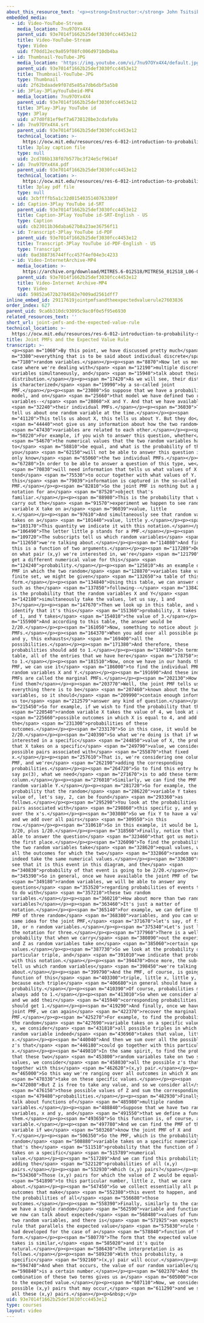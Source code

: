 ```yaml
---
about_this_resource_text: '<p><strong>Instructor:</strong> John Tsitsiklis</p>'
embedded_media:
  - id: Video-YouTube-Stream
    media_location: 7nu97OYx4X4
    parent_uid: 93e7014f1662b25def3030fcc4453e12
    title: Video-YouTube-Stream
    type: Video
    uid: f70dd12ec9a059f08fc006d9710db4ba
  - id: Thumbnail-YouTube-JPG
    media_location: 'https://img.youtube.com/vi/7nu97OYx4X4/default.jpg'
    parent_uid: 93e7014f1662b25def3030fcc4453e12
    title: Thumbnail-YouTube-JPG
    type: Thumbnail
    uid: 2f62bdaade9f07d5e85a7db6dbf5a5b8
  - id: 3Play-3PlayYouTubeid-MP4
    media_location: 7nu97OYx4X4
    parent_uid: 93e7014f1662b25def3030fcc4453e12
    title: 3Play-3Play YouTube id
    type: 3Play
    uid: a77d0f81ef9ef7a6738128be3cdafa9a
  - id: 7nu97OYx4X4.srt
    parent_uid: 93e7014f1662b25def3030fcc4453e12
    technical_location: >-
      https://ocw.mit.edu/resources/res-6-012-introduction-to-probability-spring-2018/part-i-the-fundamentals/joint-pmfs-and-the-expected-value-rule/7nu97OYx4X4.srt
    title: 3play caption file
    type: null
    uid: 2cd786b138f07b577bc3f24e5cf9614f
  - id: 7nu97OYx4X4.pdf
    parent_uid: 93e7014f1662b25def3030fcc4453e12
    technical_location: >-
      https://ocw.mit.edu/resources/res-6-012-introduction-to-probability-spring-2018/part-i-the-fundamentals/joint-pmfs-and-the-expected-value-rule/7nu97OYx4X4.pdf
    title: 3play pdf file
    type: null
    uid: 3cbffffb5a1c32d0154035140763389f
  - id: Caption-3Play YouTube id-SRT
    parent_uid: 93e7014f1662b25def3030fcc4453e12
    title: Caption-3Play YouTube id-SRT-English - US
    type: Caption
    uid: cb23011b36daba627b8a23ae36756f11
  - id: Transcript-3Play YouTube id-PDF
    parent_uid: 93e7014f1662b25def3030fcc4453e12
    title: Transcript-3Play YouTube id-PDF-English - US
    type: Transcript
    uid: 0ad388736744ffcc457f4ef04e3c4233
  - id: Video-InternetArchive-MP4
    media_location: >-
      https://archive.org/download/MITRES.6-012S18/MITRES6_012S18_L06-07_300k.mp4
    parent_uid: 93e7014f1662b25def3030fcc4453e12
    title: Video-Internet Archive-MP4
    type: Video
    uid: 59852a672b2784582e7009ad2561dff7
inline_embed_id: 29117619jointpmfsandtheexpectedvaluerule27603836
order_index: 627
parent_uid: 9ca6b310dc93095c9ac0f0e5f95e6930
related_resources_text: ''
short_url: joint-pmfs-and-the-expected-value-rule
technical_location: >-
  https://ocw.mit.edu/resources/res-6-012-introduction-to-probability-spring-2018/part-i-the-fundamentals/joint-pmfs-and-the-expected-value-rule
title: Joint PMFs and the Expected Value Rule
transcript: >-
  <p><span m="1060">By this point, we have discussed pretty much</span> <span
  m="3380">everything that is to be said about individual discrete</span> <span
  m="7180">random variables.</span></p><p><span m="8870">Now let us move to the
  case where we're dealing with</span> <span m="12190">multiple discrete random
  variables simultaneously, and</span> <span m="15940">talk about their
  distribution.</span></p><p><span m="17420">As we will see, their distribution
  is characterized</span> <span m="19990">by a so-called joint
  PMF.</span></p><p><span m="23080">So suppose that we have a probabilistic
  model, and on</span> <span m="25660">that model we have defined two random
  variables--</span> <span m="28860">X and Y. And that we have available</span>
  <span m="32240">their individual PMFs.</span></p><p><span m="36030">These PMFs
  tell us about one random variable at the time.</span></p><p><span
  m="41120">This tells us about X, this tells us about Y. But they do</span>
  <span m="44440">not give us any information about how the two random</span>
  <span m="47430">variables are related to each other.</span></p><p><span
  m="50220">For example, if you wish to answer this question, whether</span>
  <span m="54670">the numerical values that the two random variables happen
  to</span> <span m="58810">be equal, and what is the probability of that event,
  you</span> <span m="62150">will not be able to answer this question if you
  only know</span> <span m="65060">the two individual PMFs.</span></p><p><span
  m="67280">In order to be able to answer a question of this type, we</span>
  <span m="70830">will need information that tells us what values of X
  tend</span> <span m="75530">to occur together with what values of Y. And
  this</span> <span m="79039">information is captured in the so-called joint
  PMF.</span></p><p><span m="82810">So the joint PMF is nothing but a piece of
  notation for an</span> <span m="87520">object that's
  familiar.</span></p><p><span m="88980">This is the probability that when we
  carry out the</span> <span m="91570">experiment we happen to see random
  variable X take on a</span> <span m="96039">value, little
  x.</span></p><p><span m="97610">And simultaneously see that random variable Y
  takes on a</span> <span m="101440">value, little y.</span></p><p><span
  m="103170">This quantity we indicate it with this notation.</span></p><p><span
  m="106490">The letter little p stands for a PMF.</span></p><p><span
  m="109720">The subscripts tell us which random variables</span> <span
  m="112650">we're talking about.</span></p><p><span m="114080">And finally,
  this is a function of two arguments.</span></p><p><span m="117289">Depending
  on what pair (x,y) we're interested in, we're</span> <span m="121790">going to
  get a different numerical value for this</span> <span
  m="124240">probability.</span></p><p><span m="125810">As an example of a joint
  PMF in which the two random</span> <span m="128870">variables take values in a
  finite set, we might be given</span> <span m="132650">a table of this
  form.</span></p><p><span m="134840">Using this table, we can answer questions
  such as the</span> <span m="137850">following--</span> <span m="138420">what
  is the probability that the random variables X and Y</span> <span
  m="142180">simultaneously take the values, let us say, 1 and
  3?</span></p><p><span m="147670">Then we look up in this table, and we
  identify that it's this</span> <span m="151360">probability, X takes the value
  of 1, and Y takes</span> <span m="154010">the value of 3.</span></p><p><span
  m="155900">And according to this table, the answer would be
  2/20.</span></p><p><span m="161050">Now, something to notice about joint
  PMFs.</span></p><p><span m="164370">When you add over all possible pairs, x
  and y, this exhausts</span> <span m="169400">all the
  possibilities.</span></p><p><span m="171380">And therefore, these
  probabilities should add to 1.</span></p><p><span m="174980">In terms of this
  table, all of the entries that we have here</span> <span m="178750">should add
  to 1.</span></p><p><span m="181510">Now, once we have in our hands the joint
  PMF, we can use it</span> <span m="186000">to find the individual PMFs of the
  random variables X and Y.</span></p><p><span m="191690">And these individual
  PMFs are called the marginal PMFs.</span></p><p><span m="202130">How do we
  find them?</span></p><p><span m="203770">Well, the joint PMF tells us
  everything there is to be</span> <span m="207460">known about the two random
  variables, so it should</span> <span m="209990">contain enough information for
  us to</span> <span m="212579">answer any kind of question.</span></p><p><span
  m="215450">So for example, if we wish to find the probability that the</span>
  <span m="220540">random variable X takes the value of 4, we look at all</span>
  <span m="225660">possible outcomes in which X is equal to 4, and add
  the</span> <span m="231300">probabilities of these
  outcomes.</span></p><p><span m="233170">So in this case, it would be 1/20 plus
  2/20.</span></p><p><span m="240390">So what we're doing is that if we're
  interested in a specific</span> <span m="244850">value of X, the probability
  that X takes on a specific</span> <span m="249790">value, we consider all
  possible pairs associated with</span> <span m="255870">that fixed
  x.</span></p><p><span m="257610">That is, we're considering one column of the
  PMF, and we're</span> <span m="262190">adding the corresponding
  probabilities.</span></p><p><span m="264720">So to find this entry here, let's
  say px(3), what we need</span> <span m="271670">is to add these terms on that
  column.</span></p><p><span m="276010">Similarly, we can find the PMF of the
  random variable Y.</span></p><p><span m="281720">So for example, the
  probability that the random</span> <span m="286220">variable Y takes on a
  value of, let's say, 2, can be found</span> <span m="293360">as
  follows.</span></p><p><span m="295290">You look at the probabilities of all
  pairs associated with</span> <span m="298860">this specific y, and you add
  over the x's.</span></p><p><span m="303080">So we fix Y to have a value of 2,
  and we add over all pairs</span> <span m="309550">in this
  row.</span></p><p><span m="310610">So in this example, it would be 1/20 plus
  3/20, plus 1/20.</span></p><p><span m="318560">Finally, notice that we are
  able to answer the question</span> <span m="323460">that got us motivated in
  the first place.</span></p><p><span m="326090">To find the probability that
  the two random variables take</span> <span m="328620">equal values, we look at
  all the outcomes for which the two</span> <span m="332860">random variables
  indeed take the same numerical values.</span></p><p><span m="336380">And we
  see that it is this event in this diagram, and the</span> <span
  m="340830">probability of that event is going to be 2/20.</span></p><p><span
  m="345390">So in general, once we have available the joint PMF of two</span>
  <span m="349180">random variables, we will be able to answer any
  questions</span> <span m="353520">regarding probabilities of events that have
  to do with</span> <span m="357210">these two random
  variables.</span></p><p><span m="360210">How about more than two random
  variables?</span></p><p><span m="363460">It's just a matter of
  notation.</span></p><p><span m="365140">For example, we can define the joint
  PMF of three random</span> <span m="368380">variables, and you can use the
  same idea for the joint PMF,</span> <span m="371670">let's say, of five, or
  10, or n random variables.</span></p><p><span m="375340">Let's just look at
  the notation for three.</span></p><p><span m="377960">There is a well-defined
  probability that when we carry</span> <span m="380890">out the experiment X, Y
  and Z as random variables take on</span> <span m="385060">certain specific
  values.</span></p><p><span m="387730">So we look at the probability of that
  particular triple, and</span> <span m="391010">we indicate that probability
  with this notation.</span></p><p><span m="394470">Once more, the sub-scripts
  tell us which random variables</span> <span m="398450">we're talking
  about.</span></p><p><span m="399790">And the PMF, of course, is going to be a
  function of this</span> <span m="403300">triple, little x, little y, little z,
  because each triple</span> <span m="406680">in general should have a different
  probability.</span></p><p><span m="410390">Of course, probabilities must
  always add to 1.</span></p><p><span m="413010">So when we consider all triples
  and we add their</span> <span m="415940">corresponding probabilities, we
  should get 1.</span></p><p><span m="419290">And finally, once we have the
  joint PMF, we can again</span> <span m="422370">recover the marginal
  PMF.</span></p><p><span m="425270">For example, to find the probability that
  the random</span> <span m="427690">variable takes on a specific value, little
  x, we consider</span> <span m="431810">all possible triples in which the
  random variable indeed</span> <span m="436960">takes that value, little
  x.</span></p><p><span m="440040">And then we sum over all the possible y's and
  z's that</span> <span m="446180">could go together with this particular
  x.</span></p><p><span m="449810">In the same spirit, to find the probability
  that these two</span> <span m="453800">random variables take on two specific
  values, we consider</span> <span m="458030">all the possible z's that could go
  together with this</span> <span m="462620">(x,y) pair.</span></p><p><span
  m="465000">So this way we're ranging over all outcomes in which X and Y</span>
  <span m="470330">take on these specific values.</span></p><p><span
  m="472080">But Z is free to take any value, and so we consider all</span>
  <span m="476150">those possible values of Z and sum the corresponding</span>
  <span m="479480">probabilities.</span></p><p><span m="482930">Finally, we can
  talk about functions of</span> <span m="485980">multiple random
  variables.</span></p><p><span m="488840">Suppose that we have two random
  variables, x and y, and</span> <span m="491550">that we define a function of
  them.</span></p><p><span m="493650">So this function is, of course, a random
  variable.</span></p><p><span m="497780">And we can find the PMF of this random
  variable if we</span> <span m="503260">know the joint PMF of X and
  Y.</span></p><p><span m="506350">So the PMF, which is the probability that the
  random</span> <span m="508880">variable takes on a specific numerical value,
  that's the</span> <span m="511510">probability that the function of X and Y
  takes on a specific</span> <span m="515789">numerical
  value.</span></p><p><span m="517289">And we can find this probability by
  adding the</span> <span m="522120">probabilities of all (x,y)
  pairs.</span></p><p><span m="532930">Which (x,y) pairs?</span></p><p><span
  m="534360">Those (x,y) pairs for which the value of Z would be equal</span>
  <span m="541890">to this particular number, little z, that we care
  about.</span></p><p><span m="547450">So we collect essentially all possible
  outcomes that make</span> <span m="552380">this event to happen, and we add
  the probabilities of all</span> <span m="556680">those
  outcomes.</span></p><p><span m="558390">Finally, similarly to the case where
  we have a single random</span> <span m="562590">variable and function of it,
  we now can talk about expected</span> <span m="568480">values of functions of
  two random variables, and there is</span> <span m="571925">an expected value
  rule that parallels the expected value</span> <span m="575830">rule that we
  had developed for the case of a</span> <span m="578840">function of this
  form.</span></p><p><span m="580770">The form that the expected value rule
  takes is similar,</span> <span m="585020">and it's quite
  natural.</span></p><p><span m="586430">The interpretation is as
  follows.</span></p><p><span m="589230">With this probability, a
  specific</span> <span m="592160">(x,y) pair will occur.</span></p><p><span
  m="594740">And when that occurs, the value of our random variable</span> <span
  m="598840">is a certain number.</span></p><p><span m="602370">And the
  combination of these two terms gives us a</span> <span m="605000">contribution
  to the expected value.</span></p><p><span m="607110">Now, we consider all
  possible (x,y) pairs that may occur,</span> <span m="611290">and we sum over
  all these (x,y) pairs.</span></p><p>&nbsp;</p>
uid: 93e7014f1662b25def3030fcc4453e12
type: courses
layout: video
---
```

